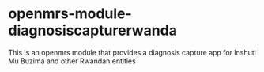 openmrs-module-diagnosiscapturerwanda
=====================================

This is an openmrs module that provides a diagnosis capture app for Inshuti Mu Buzima and other Rwandan entities